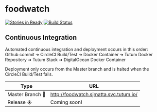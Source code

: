 # foodwatch

[![Stories in Ready](https://badge.waffle.io/DistributedInformationTechnologies/foodwatch.png?label=ready&title=Ready)](https://waffle.io/DistributedInformationTechnologies/foodwatch)
[![Build Status](https://circleci.com/gh/DistributedInformationTechnologies/foodwatch/tree/master.png?style=shield)](https://circleci.com/gh/DistributedInformationTechnologies/foodwatch)

## Continuous Integration

Automated continuous integration and deployment occurs in this order: Github commit &#10140; CircleCI Build/Test &#10140; Docker Container &#10140; Tutum Docker Repository &#10140; Tutum Stack &#10140; DigitalOcean Docker Container

Deployment only occurs from the Master branch and is halted when the CircleCI Build/Test fails.

Type | URL
---- | ---
Master Branch :rocket: | http://foodwatch.sjmatta.svc.tutum.io/
Release :sunny: | Coming soon!
